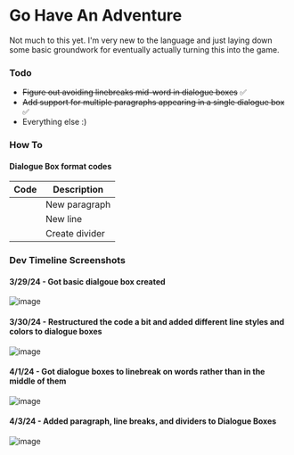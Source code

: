 # Go Have An Adventure

Not much to this yet. I'm very new to the language and just laying down some basic groundwork for eventually actually turning this into the game.

### Todo

- ~~Figure out avoiding linebreaks mid-word in dialogue boxes~~ ✅
- ~~Add support for multiple paragraphs appearing in a single dialogue box~~ ✅
- Everything else :)

### How To

#### Dialogue Box format codes

| Code | Description    |
| ---- | -------------- |
| <p>  | New paragraph  |
| <l>  | New line       |
| <d>  | Create divider |

### Dev Timeline Screenshots

#### 3/29/24 - Got basic dialgoue box created

![image](https://github.com/jd13313/GoHaveAnAdventure/assets/31113043/83dcb6b7-6f35-4a7d-aa8d-f7bf9574b72c)

#### 3/30/24 - Restructured the code a bit and added different line styles and colors to dialogue boxes

![image](https://github.com/jd13313/GoHaveAnAdventure/assets/31113043/8b48eb9d-88f3-4cea-9f2d-946cb6d79ece)

#### 4/1/24 - Got dialogue boxes to linebreak on words rather than in the middle of them

![image](https://github.com/jd13313/GoHaveAnAdventure/assets/31113043/ae87fc3b-45d2-4893-9afe-79187312fd2d)

#### 4/3/24 - Added paragraph, line breaks, and dividers to Dialogue Boxes

![image](https://github.com/jd13313/GoHaveAnAdventure/assets/31113043/fec6b813-dce1-4fcd-8fda-c9a6aa138aaa)

